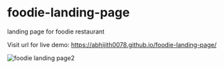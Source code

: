 # foodie-landing-page
landing page for foodie restaurant

Visit url for live demo: https://abhijith0078.github.io/foodie-landing-page/


![foodie landing page2](https://github.com/abhijith0078/foodie-landing-page/assets/56915507/c2e5d51a-5014-4d3d-a207-4e5464949078)
